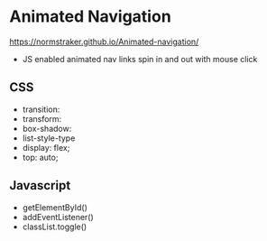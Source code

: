 # Animated Navigation

https://normstraker.github.io/Animated-navigation/

- JS enabled animated nav links spin in and out with mouse click

## CSS

- transition:
- transform:
- box-shadow:
- list-style-type
- display: flex;
- top: auto;

## Javascript

- getElementById()
- addEventListener()
- classList.toggle()
